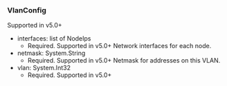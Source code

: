 ### VlanConfig
Supported in v5.0+

- interfaces: list of NodeIps
  - Required. Supported in v5.0+
  Network interfaces for each node.
- netmask: System.String
  - Required. Supported in v5.0+
  Netmask for addresses on this VLAN.
- vlan: System.Int32
  - Required. Supported in v5.0+

